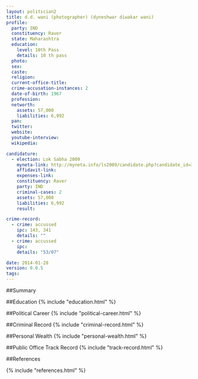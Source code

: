 ```yaml
---
layout: politician2
title: d.d. wani (photographer) (dyneshwar diwakar wani)
profile: 
  party: IND
  constituency: Raver
  state: Maharashtra
  education: 
    level: 10th Pass
    details: 10 th pass
  photo: 
  sex: 
  caste: 
  religion: 
  current-office-title: 
  crime-accusation-instances: 2
  date-of-birth: 1967
  profession: 
  networth: 
    assets: 57,000
    liabilities: 6,992
  pan: 
  twitter: 
  website: 
  youtube-interview: 
  wikipedia: 

candidature: 
  - election: Lok Sabha 2009
    myneta-link: http://myneta.info/ls2009/candidate.php?candidate_id=3483
    affidavit-link: 
    expenses-link: 
    constituency: Raver 
    party: IND
    criminal-cases: 2
    assets: 57,000
    liabilities: 6,992
    result:  

crime-record: 
  - crime: accussed
    ipc: 143, 341
    details: "" 
  - crime: accussed
    ipc: 
    details: "53/07" 

date: 2014-01-28
version: 0.0.5
tags: 
---
```

##Summary


##Education
{% include "education.html" %}


##Political Career
{% include "political-career.html" %}


##Criminal Record
{% include "criminal-record.html" %}


##Personal Wealth
{% include "personal-wealth.html" %}


##Public Office Track Record
{% include "track-record.html" %}


##References


{% include "references.html" %}